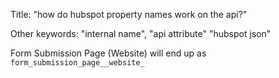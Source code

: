 Title: "how do hubspot property names work on the api?"

Other keywords: "internal name", "api attribute" "hubspot json"

Form Submission Page (Website) will end up as `form_submission_page__website_`
